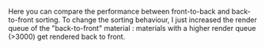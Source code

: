 Here you can compare the performance between front-to-back and back-to-front sorting.
To change the sorting behaviour, I just increased the render queue of the "back-to-front" material : materials with a higher render queue (>3000) get rendered back to front.